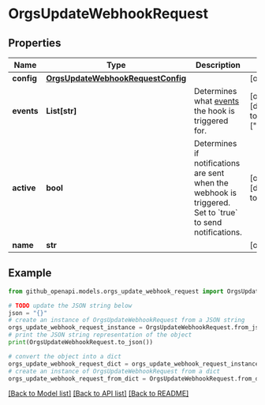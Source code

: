 # OrgsUpdateWebhookRequest


## Properties

Name | Type | Description | Notes
------------ | ------------- | ------------- | -------------
**config** | [**OrgsUpdateWebhookRequestConfig**](OrgsUpdateWebhookRequestConfig.md) |  | [optional] 
**events** | **List[str]** | Determines what [events](https://docs.github.com/webhooks/event-payloads) the hook is triggered for. | [optional] [default to ["push"]]
**active** | **bool** | Determines if notifications are sent when the webhook is triggered. Set to &#x60;true&#x60; to send notifications. | [optional] [default to True]
**name** | **str** |  | [optional] 

## Example

```python
from github_openapi.models.orgs_update_webhook_request import OrgsUpdateWebhookRequest

# TODO update the JSON string below
json = "{}"
# create an instance of OrgsUpdateWebhookRequest from a JSON string
orgs_update_webhook_request_instance = OrgsUpdateWebhookRequest.from_json(json)
# print the JSON string representation of the object
print(OrgsUpdateWebhookRequest.to_json())

# convert the object into a dict
orgs_update_webhook_request_dict = orgs_update_webhook_request_instance.to_dict()
# create an instance of OrgsUpdateWebhookRequest from a dict
orgs_update_webhook_request_from_dict = OrgsUpdateWebhookRequest.from_dict(orgs_update_webhook_request_dict)
```
[[Back to Model list]](../README.md#documentation-for-models) [[Back to API list]](../README.md#documentation-for-api-endpoints) [[Back to README]](../README.md)


